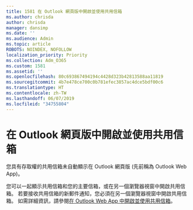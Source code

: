 ```yaml
---
title: 1581 在 Outlook 網頁版中開啟並使用共用信箱
ms.author: chrisda
author: chrisda
manager: dansimp
ms.date: ''
ms.audience: Admin
ms.topic: article
ROBOTS: NOINDEX, NOFOLLOW
localization_priority: Priority
ms.collection: Adm_O365
ms.custom: 1581
ms.assetid: ''
ms.openlocfilehash: 80c693867494194c4428d323b42813588aa11819
ms.sourcegitcommit: 4b7e478ce700c0b781efec3857ac4dce5bdf00c6
ms.translationtype: HT
ms.contentlocale: zh-TW
ms.lasthandoff: 06/07/2019
ms.locfileid: "34755804"
---
```

# <a name="open-and-use-a-shared-mailbox-in-outlook-on-the-web"></a>在 Outlook 網頁版中開啟並使用共用信箱

您具有存取權的共用信箱未自動顯示在 Outlook 網頁版 (先前稱為 Outlook Web App)。

您可以一起顯示共用信箱和您的主要信箱，或在另一個瀏覽器視窗中開啟共用信箱。 若要接收共用信箱的新郵件通知，您必須在另一個瀏覽器視窗中開啟共用信箱。 如需詳細資訊，請參閱[在 Outlook Web App 中開啟並使用共用信箱](https://support.office.com/article/BC127866-42BE-4DE7-92AE-1EF2F787FD5C)。
